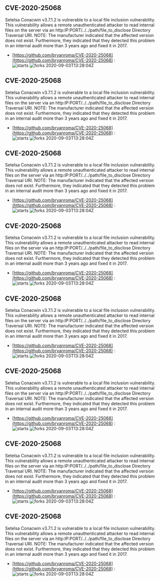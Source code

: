 ## CVE-2020-25068
 Setelsa Conacwin v3.7.1.2 is vulnerable to a local file inclusion vulnerability. This vulnerability allows a remote unauthenticated attacker to read internal files on the server via an http:IP:PORT/../../path/file_to_disclose Directory Traversal URI. NOTE: The manufacturer indicated that the affected version does not exist. Furthermore, they indicated that they detected this problem in an internal audit more than 3 years ago and fixed it in 2017.

- [https://github.com/bryanroma/CVE-2020-25068](https://github.com/bryanroma/CVE-2020-25068) :  
![starts](https://img.shields.io/github/stars/bryanroma/CVE-2020-25068.svg) 
![forks](https://img.shields.io/github/forks/bryanroma/CVE-2020-25068.svg) 
2020-09-03T13:28:04Z

## CVE-2020-25068
 Setelsa Conacwin v3.7.1.2 is vulnerable to a local file inclusion vulnerability. This vulnerability allows a remote unauthenticated attacker to read internal files on the server via an http:IP:PORT/../../path/file_to_disclose Directory Traversal URI. NOTE: The manufacturer indicated that the affected version does not exist. Furthermore, they indicated that they detected this problem in an internal audit more than 3 years ago and fixed it in 2017.

- [https://github.com/bryanroma/CVE-2020-25068](https://github.com/bryanroma/CVE-2020-25068) :  
![starts](https://img.shields.io/github/stars/bryanroma/CVE-2020-25068.svg) 
![forks](https://img.shields.io/github/forks/bryanroma/CVE-2020-25068.svg) 
2020-09-03T13:28:04Z

## CVE-2020-25068
 Setelsa Conacwin v3.7.1.2 is vulnerable to a local file inclusion vulnerability. This vulnerability allows a remote unauthenticated attacker to read internal files on the server via an http:IP:PORT/../../path/file_to_disclose Directory Traversal URI. NOTE: The manufacturer indicated that the affected version does not exist. Furthermore, they indicated that they detected this problem in an internal audit more than 3 years ago and fixed it in 2017.

- [https://github.com/bryanroma/CVE-2020-25068](https://github.com/bryanroma/CVE-2020-25068) :  
![starts](https://img.shields.io/github/stars/bryanroma/CVE-2020-25068.svg) 
![forks](https://img.shields.io/github/forks/bryanroma/CVE-2020-25068.svg) 
2020-09-03T13:28:04Z

## CVE-2020-25068
 Setelsa Conacwin v3.7.1.2 is vulnerable to a local file inclusion vulnerability. This vulnerability allows a remote unauthenticated attacker to read internal files on the server via an http:IP:PORT/../../path/file_to_disclose Directory Traversal URI. NOTE: The manufacturer indicated that the affected version does not exist. Furthermore, they indicated that they detected this problem in an internal audit more than 3 years ago and fixed it in 2017.

- [https://github.com/bryanroma/CVE-2020-25068](https://github.com/bryanroma/CVE-2020-25068) :  
![starts](https://img.shields.io/github/stars/bryanroma/CVE-2020-25068.svg) 
![forks](https://img.shields.io/github/forks/bryanroma/CVE-2020-25068.svg) 
2020-09-03T13:28:04Z

## CVE-2020-25068
 Setelsa Conacwin v3.7.1.2 is vulnerable to a local file inclusion vulnerability. This vulnerability allows a remote unauthenticated attacker to read internal files on the server via an http:IP:PORT/../../path/file_to_disclose Directory Traversal URI. NOTE: The manufacturer indicated that the affected version does not exist. Furthermore, they indicated that they detected this problem in an internal audit more than 3 years ago and fixed it in 2017.

- [https://github.com/bryanroma/CVE-2020-25068](https://github.com/bryanroma/CVE-2020-25068) :  
![starts](https://img.shields.io/github/stars/bryanroma/CVE-2020-25068.svg) 
![forks](https://img.shields.io/github/forks/bryanroma/CVE-2020-25068.svg) 
2020-09-03T13:28:04Z

## CVE-2020-25068
 Setelsa Conacwin v3.7.1.2 is vulnerable to a local file inclusion vulnerability. This vulnerability allows a remote unauthenticated attacker to read internal files on the server via an http:IP:PORT/../../path/file_to_disclose Directory Traversal URI. NOTE: The manufacturer indicated that the affected version does not exist. Furthermore, they indicated that they detected this problem in an internal audit more than 3 years ago and fixed it in 2017.

- [https://github.com/bryanroma/CVE-2020-25068](https://github.com/bryanroma/CVE-2020-25068) :  
![starts](https://img.shields.io/github/stars/bryanroma/CVE-2020-25068.svg) 
![forks](https://img.shields.io/github/forks/bryanroma/CVE-2020-25068.svg) 
2020-09-03T13:28:04Z

## CVE-2020-25068
 Setelsa Conacwin v3.7.1.2 is vulnerable to a local file inclusion vulnerability. This vulnerability allows a remote unauthenticated attacker to read internal files on the server via an http:IP:PORT/../../path/file_to_disclose Directory Traversal URI. NOTE: The manufacturer indicated that the affected version does not exist. Furthermore, they indicated that they detected this problem in an internal audit more than 3 years ago and fixed it in 2017.

- [https://github.com/bryanroma/CVE-2020-25068](https://github.com/bryanroma/CVE-2020-25068) :  
![starts](https://img.shields.io/github/stars/bryanroma/CVE-2020-25068.svg) 
![forks](https://img.shields.io/github/forks/bryanroma/CVE-2020-25068.svg) 
2020-09-03T13:28:04Z

## CVE-2020-25068
 Setelsa Conacwin v3.7.1.2 is vulnerable to a local file inclusion vulnerability. This vulnerability allows a remote unauthenticated attacker to read internal files on the server via an http:IP:PORT/../../path/file_to_disclose Directory Traversal URI. NOTE: The manufacturer indicated that the affected version does not exist. Furthermore, they indicated that they detected this problem in an internal audit more than 3 years ago and fixed it in 2017.

- [https://github.com/bryanroma/CVE-2020-25068](https://github.com/bryanroma/CVE-2020-25068) :  
![starts](https://img.shields.io/github/stars/bryanroma/CVE-2020-25068.svg) 
![forks](https://img.shields.io/github/forks/bryanroma/CVE-2020-25068.svg) 
2020-09-03T13:28:04Z

